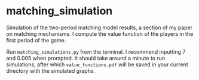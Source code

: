 # matching_simulation
Simulation of the two-period matching model results, a section of my paper on matching mechanisms. I compute the value function of the players in the first period of the game.

Run `matching_simulations.py` from the terminal. I recommend inputting 7 and 0.005 when prompted. It should take around a minute to run simulations, after which `value_functions.pdf` will be saved in your current directory with the simulated graphs.
